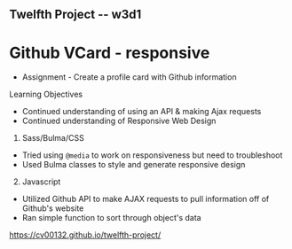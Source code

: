 ## Twelfth Project -- w3d1
# Github VCard - responsive

* Assignment - Create a profile card with Github information

Learning Objectives
* Continued understanding of using an API & making Ajax requests
* Continued understanding of Responsive Web Design

1. Sass/Bulma/CSS
  * Tried using `@media` to work on responsiveness but need to troubleshoot
  * Used Bulma classes to style and generate responsive design

2. Javascript
  * Utilized Github API to make  AJAX requests to pull information off of Github's website
  * Ran simple function to sort through object's data


https://cv00132.github.io/twelfth-project/
